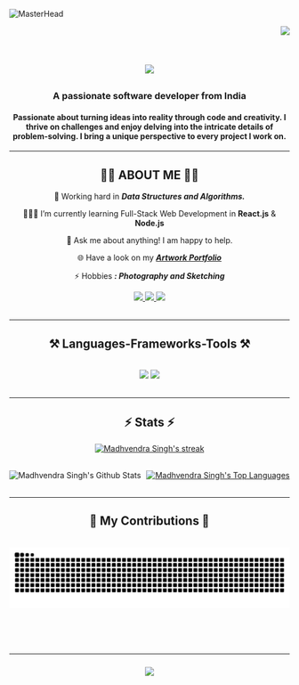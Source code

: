 ![MasterHead](https://firebasestorage.googleapis.com/v0/b/flexi-coding.appspot.com/o/dempgi7-520f8d5f-63d4-4453-8822-dbc149ae27f8.gif?alt=media&token=91c0c7b2-93c3-4029-b011-1a8703c5730d)


<!--  Profile views & Followers  -->
<div align="right">
<a href="https://github.com/madhvendrasingh007/github-profile-views-counter">
    <img src="https://komarev.com/ghpvc/?username=madhvendrasingh007&color=blue&style=flat-plastic">
</a>

<!--  Introduction Line  -->
<h1 align="center">
    <img src="https://readme-typing-svg.herokuapp.com/?font=Ysabeau+SC&size=35&center=true&vCenter=true&width=600&height=70&duration=2000&lines=Hi+There!+👋;+I'm+Madhvendra+Singh!;" />
</h1>

<h3 align="center">A passionate software developer from India </h3>

<h4 align="center">Passionate about turning ideas into reality through code and creativity. I thrive on challenges and enjoy delving into the intricate details of problem-solving. I bring a unique perspective to every project I work on.</h4>

<hr/>

<!--  About Section  -->
<div align="center">
<h2>🙋‍♂️ ABOUT ME 🙋‍♂️</h2>

🌱 Working hard in  ***Data Structures and Algorithms.***

👨🏻‍💻 I’m currently learning Full-Stack Web Development in **React.js** & **Node.js**

💬 Ask me about anything! I am happy to help.

<!-- 📫 Have a look on my ***[Resume](https://drive.google.com/drive/u/1/my-drive)***     -->

🌐 Have a look on my ***[Artwork Portfolio](https://myartworks-007.netlify.app/)***

⚡ Hobbies ***: Photography and Sketching***
  
 </div>

<div align="center"> 
  <a href="mailto:smadhvendra80@gmail.com">
    <img src="https://img.shields.io/badge/Gmail-333333?style=for-the-badge&logo=gmail&logoColor=red" />
  </a>
  <a href="https://linkedin.com/in/madhvendra-singh-6592201a9/" target="_blank">
    <img src="https://img.shields.io/badge/LinkedIn-0077B5?style=for-the-badge&logo=linkedin&logoColor=white" target="_blank" />
  </a>
  <a href="https://github.com/madhvendrasingh007" target="_blank">
     <img src="https://img.shields.io/badge/Github-FF5722?style=for-the-badge&logo=todoist&logoColor=white" target="_blank" /> <!-- sqlite, safari, google-chrome are other good icon options -->
  </a>
</div>

<br/>
<hr/>


<!--  Language Section  -->
<h2 align="center">⚒️ Languages-Frameworks-Tools ⚒️</h2>
<br/>
<div align="center">
    <img src="https://skillicons.dev/icons?i=react,bootstrap,mui,html,css,vscode,github,figma,git" />
    <img src="https://skillicons.dev/icons?i=nodejs,python,javascript,express,firebase,mongodb,c,java,mysql" /><br>
</div>

<br/>
<hr/>

<!--  Stats Section  -->
<h2 align="center">⚡ Stats ⚡</h2>


<p align="center">
    <a href="https://github.com/madhvendrasingh007/github-readme-streak-stats">
        <img title="🔥 Get streak stats for your profile at git.io/streak-stats" alt="Madhvendra Singh's streak" src="https://github-readme-streak-stats.herokuapp.com/?user=madhvendrasingh007&theme=black-ice&hide_border=true&stroke=0000&background=060A0CD0"/>
    </a>
</p>

  <br/>
    <a href="https://github.com/madhvendrasingh007/github-readme-stats"><img align="left" alt="Madhvendra Singh's Github Stats" src="https://github-readme-stats.vercel.app/api?username=madhvendrasingh007&show_icons=true&count_private=true&theme=react&hide_border=true&bg_color=0D1117" /></a>
  <a href="https://github.com/madhvendrasingh007/github-readme-stats">
  <img alt="Madhvendra Singh's Top Languages"  src="https://github-readme-stats.vercel.app/api/top-langs/?username=madhvendrasingh007&hide=Hack,PHP&langs_count=8&count_private=true&layout=compact&theme=react&hide_border=true&bg_color=0D1117" /></a>
  <br/>


<br/>
<hr/>

<div align="center">
  <h2>🐍 My Contributions 🐍</h2>
  <br>
      <img alt="snake eating my contributions" src="https://raw.githubusercontent.com/madhvendrasingh007/madhvendrasingh007/output/github-contribution-grid-snake.svg" />
  
  <br/><br/><br/>

</div>

<hr/>


<!--  Ending Line  -->
<h3 align="center">
    <img src="https://readme-typing-svg.herokuapp.com/?font=Ysabeau+SC&size=25&center=true&vCenter=true&width=500&height=70&duration=2000&lines=Thanks+for+visiting!+✌️;+Great+day+ahead!;" />
</h3>
